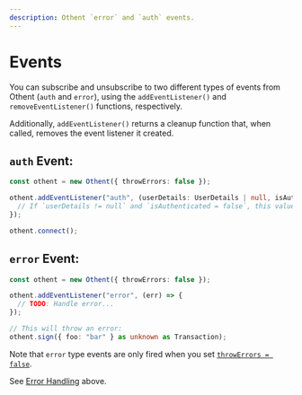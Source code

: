 ```yaml
---
description: Othent `error` and `auth` events.
---
```


# Events

You can subscribe and unsubscribe to two different types of events from Othent (`auth` and `error`), using the
`addEventListener()` and `removeEventListener()` functions, respectively.

Additionally, `addEventListener()` returns a cleanup function that, when called, removes the event listener it created.

## `auth` Event:

```ts
const othent = new Othent({ throwErrors: false });

othent.addEventListener("auth", (userDetails: UserDetails | null, isAuthenticated: boolean) => {
  // If `userDetails != null` and `isAuthenticated = false`, this value comes from the cache.
});

othent.connect();
```

## `error` Event:

```ts
const othent = new Othent({ throwErrors: false });

othent.addEventListener("error", (err) => {
  // TODO: Handle error...
});

// This will throw an error:
othent.sign({ foo: "bar" } as unknown as Transaction);
```

Note that `error` type events are only fired when you set [`throwErrors = false`](./constructor.md).

See [Error Handling](#error-handling) above.
